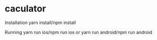 # caculator

Installation
yarn install/npm install

Running
yarn run ios/npm run ios or yarn run android/npm run android
